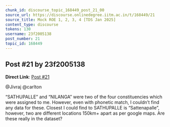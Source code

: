 ```yaml
---
chunk_id: discourse_topic_168449_post_21_00
source_url: https://discourse.onlinedegree.iitm.ac.in/t/168449/21
source_title: Mock ROE 1, 2, 3, 4 [TDS Jan 2025]
content_type: discourse
tokens: 130
username: 23f2005138
post_number: 21
topic_id: 168449
---
```


## Post #21 by 23f2005138

**Direct Link**: [Post #21](https://discourse.onlinedegree.iitm.ac.in/t/168449/21)

@Jivraj @carlton

“SATHUPALLE” and “NILANGA” were two of the four constituencies which were assigned to me. However, even with phonetic match, I couldn’t find any data for these. Closest I could find to SATHUPALLE is “Sattenapalle”, however, two are different locations 150km+ apart as per google maps. Are these really in the dataset?
